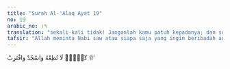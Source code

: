 ```yaml
---
title: "Surah Al-'Alaq Ayat 19"
no: 19
arabic_no: ١٩
translation: "sekali-kali tidak! Janganlah kamu patuh kepadanya; dan sujudlah serta dekatkanlah (dirimu kepada Allah)."
tafsir: "Allah meminta Nabi saw atau siapa saja yang ingin beribadah agar tidak takut dan tidak mematuhi ancaman orang yang melarang mereka beribadah. Mereka diminta untuk tetap melaksanakan ibadah dengan tekun, terutama salat, dan menggunakan masjid untuk melaksanakannya. Dalam ayat lain, Allah berfirman:\n\nDan janganlah engkau (Muhammad) menuruti orang-orang kafir dan orang-orang munafik itu, janganlah engkau hiraukan gangguan mereka dan bertawakallah kepada Allah. Dan cukuplah Allah sebagai pelindung. (al-Ahzab/33: 48)\n\nDi samping salat, umat Islam diminta pula mengerjakan ibadah-ibadah sunat lainnya dalam rangka mendekatkan diri kepada-Nya, baik itu berupa salat-salat sunat maupun zikir-zikir, dan sebagainya."
---
```

كَلَّاۗ  لَا تُطِعْهُ وَاسْجُدْ وَاقْتَرِبْ ۩ ࣖ